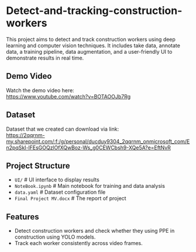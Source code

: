 # Detect-and-tracking-construction-workers

This project aims to detect and track construction workers using deep learning and computer vision techniques. It includes take data, annotate data, a training pipeline, data augmentation, and a user-friendly UI to demonstrate results in real time.

## Demo Video
Watch the demo video here:  
https://www.youtube.com/watch?v=BOTAOOJb7Rg

## Dataset
Dataset that we created can download via link:  
https://2qqrnm-my.sharepoint.com/:f:/g/personal/ducduy9304_2qqrnm_onmicrosoft_com/En2pqSkI-lFEsGOQzlOfXQwBoz-Ws_g0CEWCbsh9-XQe5A?e=EftNvR

## Project Structure
- `UI/`                    # UI interface to display results
- `NoteBook.ipynb`         # Main notebook for training and data analysis
- `data.yaml`              # Dataset configuration file
- `Final Project MV.docx`  # The report of project

## Features
- Detect construction workers and check whether they using PPE in construction using YOLO models.
- Track each worker consistently across video frames.
